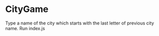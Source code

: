 # CityGame
Type a name of the city which starts with the last letter of previous city name.
Run index.js
